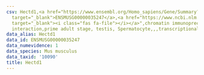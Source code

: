 ```yaml
---
csv: Hectd1,<a href="https://www.ensembl.org/Homo_sapiens/Gene/Summary?db=core;g=ENSMUSG00000035247"
  target="_blank">ENSMUSG00000035247</a>,<a href="https://www.ncbi.nlm.nih.gov/pubmed/25450459"
  target="_blank"><i class="fas fa-file"></i></a>",chromatin immunoprecipitation assay,direct
  interaction,prime adult stage, testis, Spermatocyte,,,transcriptional regulation,
data_alias: Hectd1
data_id: ENSMUSG00000035247
data_numevidence: 1
data_species: Mus musculus
data_taxid: '10090'
title: Hectd1
---
```

